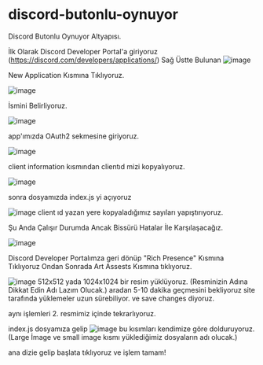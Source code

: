 # discord-butonlu-oynuyor
Discord Butonlu Oynuyor Altyapısı.

İlk Olarak Discord Developer Portal'a giriyoruz (https://discord.com/developers/applications/)
Sağ Üstte Bulunan 
![image](https://user-images.githubusercontent.com/76158371/150534822-960f9fb2-3239-4d96-a6f9-64d5ee201d89.png)

New Application Kısmına Tıklıyoruz.

![image](https://user-images.githubusercontent.com/76158371/150534918-de0347b7-ad8d-4573-bc22-f0ca05ca71c8.png)

İsmini Belirliyoruz.

![image](https://user-images.githubusercontent.com/76158371/150535016-d220ad85-912c-480e-a964-5bf28ff6d4a4.png)

app'ımızda OAuth2 sekmesine giriyoruz.

![image](https://user-images.githubusercontent.com/76158371/150535151-4c4e3140-5638-4869-ba3b-9415a7ed5c84.png)

client information kısmından clientıd mizi kopyalıyoruz.

![image](https://user-images.githubusercontent.com/76158371/150535293-3a34dfd7-6026-4b00-913d-335b8d257204.png)

sonra dosyamızda index.js yi açıyoruz

![image](https://user-images.githubusercontent.com/76158371/150535351-4163bbf9-da5e-4c06-998a-19b256f9ed91.png)
client ıd yazan yere kopyaladığımız sayıları yapıştırıyoruz.

Şu Anda Çalışır Durumda Ancak Bissürü Hatalar İle Karşılaşacağız.

![image](https://user-images.githubusercontent.com/76158371/150535630-2ecb023c-4df9-4b28-9e38-fd6e1efca8eb.png)

Discord Developer Portalımza geri dönüp "Rich Presence" Kısmına Tıklıyoruz Ondan Sonrada Art Assests Kısmına tıklıyoruz.

![image](https://user-images.githubusercontent.com/76158371/150535932-f4751b0f-e136-4441-968c-1c1aa2a0f74e.png)
512x512 yada 1024x1024 bir resim yüklüyoruz. (Resminizin Adına Dikkat Edin Adı Lazım Olucak.) aradan 5-10 dakika geçmesini bekliyoruz site tarafında yüklemeler uzun sürebiliyor. ve save changes diyoruz.

aynı işlemleri 2. resmimiz içinde tekrarlıyoruz.

index.js dosyamıza gelip
![image](https://user-images.githubusercontent.com/76158371/150536265-b5b53752-384f-4861-bbdc-e53cac041765.png)
bu kısımları kendimize göre dolduruyoruz. (Large İmage ve small image kısmı yüklediğimiz dosyaların adı olucak.)

ana dizie gelip başlata tıklıyoruz ve işlem tamam!

